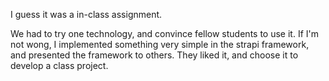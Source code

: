 I guess it was a in-class assignment.

We had to try one technology, and convince fellow students to use it.
If I'm not wong, I implemented something very simple in the strapi framework, and presented the framework to others.
They liked it, and choose it to develop a class project.
